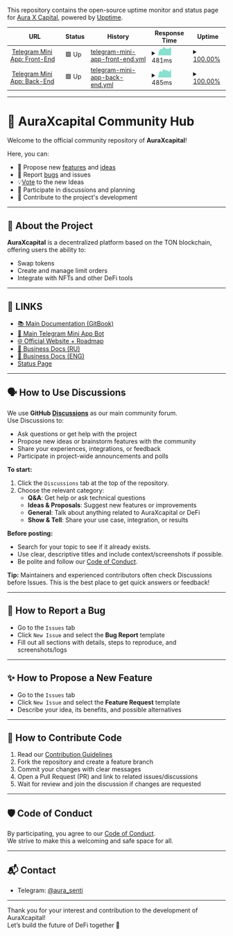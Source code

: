 This repository contains the open-source uptime monitor and status page for [Aura X Capital](https://status.auraxterminal.com), powered by [Upptime](https://github.com/upptime/upptime).

<!--start: status pages-->
<!-- This summary is generated by Upptime (https://github.com/upptime/upptime) -->
<!-- Do not edit this manually, your changes will be overwritten -->
<!-- prettier-ignore -->
| URL | Status | History | Response Time | Uptime |
| --- | ------ | ------- | ------------- | ------ |
| <img alt="" src="https://icons.duckduckgo.com/ip3/game-frontend-v2.auraxterminal.com.ico" height="13"> [Telegram Mini App: Front-End](https://game-frontend-v2.auraxterminal.com) | 🟩 Up | [telegram-mini-app-front-end.yml](https://github.com/AURA-x-CAPITAL/community/commits/HEAD/history/telegram-mini-app-front-end.yml) | <details><summary><img alt="Response time graph" src="./graphs/telegram-mini-app-front-end/response-time-week.png" height="20"> 481ms</summary><br><a href="https://status.auraxterminal.com/history/telegram-mini-app-front-end"><img alt="Response time 460" src="https://img.shields.io/endpoint?url=https%3A%2F%2Fraw.githubusercontent.com%2FAURA-x-CAPITAL%2Fcommunity%2FHEAD%2Fapi%2Ftelegram-mini-app-front-end%2Fresponse-time.json"></a><br><a href="https://status.auraxterminal.com/history/telegram-mini-app-front-end"><img alt="24-hour response time 438" src="https://img.shields.io/endpoint?url=https%3A%2F%2Fraw.githubusercontent.com%2FAURA-x-CAPITAL%2Fcommunity%2FHEAD%2Fapi%2Ftelegram-mini-app-front-end%2Fresponse-time-day.json"></a><br><a href="https://status.auraxterminal.com/history/telegram-mini-app-front-end"><img alt="7-day response time 481" src="https://img.shields.io/endpoint?url=https%3A%2F%2Fraw.githubusercontent.com%2FAURA-x-CAPITAL%2Fcommunity%2FHEAD%2Fapi%2Ftelegram-mini-app-front-end%2Fresponse-time-week.json"></a><br><a href="https://status.auraxterminal.com/history/telegram-mini-app-front-end"><img alt="30-day response time 460" src="https://img.shields.io/endpoint?url=https%3A%2F%2Fraw.githubusercontent.com%2FAURA-x-CAPITAL%2Fcommunity%2FHEAD%2Fapi%2Ftelegram-mini-app-front-end%2Fresponse-time-month.json"></a><br><a href="https://status.auraxterminal.com/history/telegram-mini-app-front-end"><img alt="1-year response time 460" src="https://img.shields.io/endpoint?url=https%3A%2F%2Fraw.githubusercontent.com%2FAURA-x-CAPITAL%2Fcommunity%2FHEAD%2Fapi%2Ftelegram-mini-app-front-end%2Fresponse-time-year.json"></a></details> | <details><summary><a href="https://status.auraxterminal.com/history/telegram-mini-app-front-end">100.00%</a></summary><a href="https://status.auraxterminal.com/history/telegram-mini-app-front-end"><img alt="All-time uptime 100.00%" src="https://img.shields.io/endpoint?url=https%3A%2F%2Fraw.githubusercontent.com%2FAURA-x-CAPITAL%2Fcommunity%2FHEAD%2Fapi%2Ftelegram-mini-app-front-end%2Fuptime.json"></a><br><a href="https://status.auraxterminal.com/history/telegram-mini-app-front-end"><img alt="24-hour uptime 100.00%" src="https://img.shields.io/endpoint?url=https%3A%2F%2Fraw.githubusercontent.com%2FAURA-x-CAPITAL%2Fcommunity%2FHEAD%2Fapi%2Ftelegram-mini-app-front-end%2Fuptime-day.json"></a><br><a href="https://status.auraxterminal.com/history/telegram-mini-app-front-end"><img alt="7-day uptime 100.00%" src="https://img.shields.io/endpoint?url=https%3A%2F%2Fraw.githubusercontent.com%2FAURA-x-CAPITAL%2Fcommunity%2FHEAD%2Fapi%2Ftelegram-mini-app-front-end%2Fuptime-week.json"></a><br><a href="https://status.auraxterminal.com/history/telegram-mini-app-front-end"><img alt="30-day uptime 100.00%" src="https://img.shields.io/endpoint?url=https%3A%2F%2Fraw.githubusercontent.com%2FAURA-x-CAPITAL%2Fcommunity%2FHEAD%2Fapi%2Ftelegram-mini-app-front-end%2Fuptime-month.json"></a><br><a href="https://status.auraxterminal.com/history/telegram-mini-app-front-end"><img alt="1-year uptime 100.00%" src="https://img.shields.io/endpoint?url=https%3A%2F%2Fraw.githubusercontent.com%2FAURA-x-CAPITAL%2Fcommunity%2FHEAD%2Fapi%2Ftelegram-mini-app-front-end%2Fuptime-year.json"></a></details>
| <img alt="" src="https://icons.duckduckgo.com/ip3/game-backend-v2.auraxterminal.com.ico" height="13"> [Telegram Mini App: Back-End](https://game-backend-v2.auraxterminal.com/docs) | 🟩 Up | [telegram-mini-app-back-end.yml](https://github.com/AURA-x-CAPITAL/community/commits/HEAD/history/telegram-mini-app-back-end.yml) | <details><summary><img alt="Response time graph" src="./graphs/telegram-mini-app-back-end/response-time-week.png" height="20"> 485ms</summary><br><a href="https://status.auraxterminal.com/history/telegram-mini-app-back-end"><img alt="Response time 478" src="https://img.shields.io/endpoint?url=https%3A%2F%2Fraw.githubusercontent.com%2FAURA-x-CAPITAL%2Fcommunity%2FHEAD%2Fapi%2Ftelegram-mini-app-back-end%2Fresponse-time.json"></a><br><a href="https://status.auraxterminal.com/history/telegram-mini-app-back-end"><img alt="24-hour response time 508" src="https://img.shields.io/endpoint?url=https%3A%2F%2Fraw.githubusercontent.com%2FAURA-x-CAPITAL%2Fcommunity%2FHEAD%2Fapi%2Ftelegram-mini-app-back-end%2Fresponse-time-day.json"></a><br><a href="https://status.auraxterminal.com/history/telegram-mini-app-back-end"><img alt="7-day response time 485" src="https://img.shields.io/endpoint?url=https%3A%2F%2Fraw.githubusercontent.com%2FAURA-x-CAPITAL%2Fcommunity%2FHEAD%2Fapi%2Ftelegram-mini-app-back-end%2Fresponse-time-week.json"></a><br><a href="https://status.auraxterminal.com/history/telegram-mini-app-back-end"><img alt="30-day response time 478" src="https://img.shields.io/endpoint?url=https%3A%2F%2Fraw.githubusercontent.com%2FAURA-x-CAPITAL%2Fcommunity%2FHEAD%2Fapi%2Ftelegram-mini-app-back-end%2Fresponse-time-month.json"></a><br><a href="https://status.auraxterminal.com/history/telegram-mini-app-back-end"><img alt="1-year response time 478" src="https://img.shields.io/endpoint?url=https%3A%2F%2Fraw.githubusercontent.com%2FAURA-x-CAPITAL%2Fcommunity%2FHEAD%2Fapi%2Ftelegram-mini-app-back-end%2Fresponse-time-year.json"></a></details> | <details><summary><a href="https://status.auraxterminal.com/history/telegram-mini-app-back-end">100.00%</a></summary><a href="https://status.auraxterminal.com/history/telegram-mini-app-back-end"><img alt="All-time uptime 100.00%" src="https://img.shields.io/endpoint?url=https%3A%2F%2Fraw.githubusercontent.com%2FAURA-x-CAPITAL%2Fcommunity%2FHEAD%2Fapi%2Ftelegram-mini-app-back-end%2Fuptime.json"></a><br><a href="https://status.auraxterminal.com/history/telegram-mini-app-back-end"><img alt="24-hour uptime 100.00%" src="https://img.shields.io/endpoint?url=https%3A%2F%2Fraw.githubusercontent.com%2FAURA-x-CAPITAL%2Fcommunity%2FHEAD%2Fapi%2Ftelegram-mini-app-back-end%2Fuptime-day.json"></a><br><a href="https://status.auraxterminal.com/history/telegram-mini-app-back-end"><img alt="7-day uptime 100.00%" src="https://img.shields.io/endpoint?url=https%3A%2F%2Fraw.githubusercontent.com%2FAURA-x-CAPITAL%2Fcommunity%2FHEAD%2Fapi%2Ftelegram-mini-app-back-end%2Fuptime-week.json"></a><br><a href="https://status.auraxterminal.com/history/telegram-mini-app-back-end"><img alt="30-day uptime 100.00%" src="https://img.shields.io/endpoint?url=https%3A%2F%2Fraw.githubusercontent.com%2FAURA-x-CAPITAL%2Fcommunity%2FHEAD%2Fapi%2Ftelegram-mini-app-back-end%2Fuptime-month.json"></a><br><a href="https://status.auraxterminal.com/history/telegram-mini-app-back-end"><img alt="1-year uptime 100.00%" src="https://img.shields.io/endpoint?url=https%3A%2F%2Fraw.githubusercontent.com%2FAURA-x-CAPITAL%2Fcommunity%2FHEAD%2Fapi%2Ftelegram-mini-app-back-end%2Fuptime-year.json"></a></details>

<!--end: status pages-->

---

# 🌟 AuraXcapital Community Hub

Welcome to the official community repository of **AuraXcapital**!

Here, you can:

- 📌 Propose new [features](https://github.com/AURA-x-CAPITAL/community/issues/2) and [ideas](https://github.com/AURA-x-CAPITAL/community/discussions/categories/ideas)
- 🐞 Report [bugs](https://github.com/AURA-x-CAPITAL/community/issues/1) and issues
- 💡[Vote](https://github.com/AURA-x-CAPITAL/community/discussions/categories/ideas) to the new Ideas
- 💬 Participate in discussions and planning
- 🤝 Contribute to the project's development

---

## 🚀 About the Project

**AuraXcapital** is a decentralized platform based on the TON blockchain, offering users the ability to:

- Swap tokens
- Create and manage limit orders
- Integrate with NFTs and other DeFi tools

---

## 🔗 LINKS

- [📚 Main Documentation (GitBook)](https://auraxcapital-1.gitbook.io/auraxcapital)
- [🤖 Main Telegram Mini App Bot](https://t.me/auraxcryptobot)
- [🌐 Official Website + Roadmap](https://auraxcapital.io)
- [📄 Business Docs (RU)](https://auraxcapital.gitbook.io/auraxcapital-docs)
- [📄 Business Docs (ENG)](https://auraxcapital.gitbook.io/auraxcapital-docs-eng)
- [Status Page](https://status.auraxterminal.com/)

---

## 🗣️ How to Use Discussions

We use **GitHub [Discussions](https://github.com/AURA-x-CAPITAL/community/discussions)** as our main community forum.  
Use Discussions to:

- Ask questions or get help with the project
- Propose new ideas or brainstorm features with the community
- Share your experiences, integrations, or feedback
- Participate in project-wide announcements and polls

**To start:**

1. Click the `Discussions` tab at the top of the repository.
2. Choose the relevant category:
   - **Q&A**: Get help or ask technical questions
   - **Ideas & Proposals**: Suggest new features or improvements
   - **General**: Talk about anything related to AuraXcapital or DeFi
   - **Show & Tell**: Share your use case, integration, or results

**Before posting:**

- Search for your topic to see if it already exists.
- Use clear, descriptive titles and include context/screenshots if possible.
- Be polite and follow our [Code of Conduct](./CODE_OF_CONDUCT.md).

**Tip:** Maintainers and experienced contributors often check Discussions before Issues. This is the best place to get quick answers or feedback!

---

## 📝 How to Report a Bug

- Go to the `Issues` tab
- Click `New Issue` and select the **Bug Report** template
- Fill out all sections with details, steps to reproduce, and screenshots/logs

---

## ✨ How to Propose a New Feature

- Go to the `Issues` tab
- Click `New Issue` and select the **Feature Request** template
- Describe your idea, its benefits, and possible alternatives

---

## 🤝 How to Contribute Code

1. Read our [Contribution Guidelines](./CONTRIBUTING.md)
2. Fork the repository and create a feature branch
3. Commit your changes with clear messages
4. Open a Pull Request (PR) and link to related issues/discussions
5. Wait for review and join the discussion if changes are requested

---

## 🛡️ Code of Conduct

By participating, you agree to our [Code of Conduct](./CODE_OF_CONDUCT.md).  
We strive to make this a welcoming and safe space for all.

---

## 📬 Contact

- Telegram: [@aura_senti](https://t.me/aura_senti)

---

Thank you for your interest and contribution to the development of AuraXcapital!  
Let’s build the future of DeFi together 🚀
